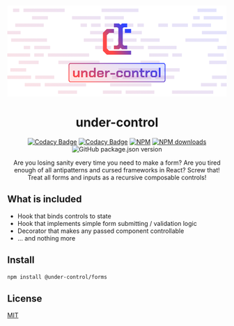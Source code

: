 <p align='center'>
  <picture>
    <source media='(prefers-color-scheme: dark)' srcset='assets/social/under-control-banner.png'>
    <img src='assets/social/under-control-banner.png' alt='Banner'>
  </picture>

  <h1 align='center'>under-control</h1>
</p>

<div align='center'>

[![Codacy Badge](https://app.codacy.com/project/badge/Coverage/00361e89d67049baa02723ee0e818ed0?style=for-the-badge)](https://www.codacy.com/gh/Mati365/under-control/dashboard?utm_source=github.com&utm_medium=referral&utm_content=Mati365/under-control&utm_campaign=Badge_Coverage)
[![Codacy Badge](https://app.codacy.com/project/badge/Grade/00361e89d67049baa02723ee0e818ed0)](https://www.codacy.com/gh/Mati365/under-control/dashboard?utm_source=github.com&utm_medium=referral&utm_content=Mati365/under-control&utm_campaign=Badge_Grade)
[![NPM](https://img.shields.io/npm/l/under-control?style=flat)](LICENSE)
[![NPM downloads](https://img.shields.io/npm/dm/under-control?style=flat&label=NPM)](https://www.npmjs.com/package/under-control)
![GitHub package.json version](https://img.shields.io/github/package-json/v/Mati365/under-control?style=flat)

</div>

<p align='center'>
  Are you losing sanity every time you need to make a form? Are you tired enough of all antipatterns and cursed frameworks in React? Screw that! Treat all forms and inputs as a recursive composable controls!
</p>

## What is included

- Hook that binds controls to state
- Hook that implements simple form submitting / validation logic
- Decorator that makes any passed component controllable
- ... and nothing more

## Install

```bash
npm install @under-control/forms
```

## License

[MIT](LICENSE)
